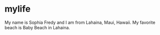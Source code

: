 # mylife
My name is Sophia Fredy and I am from Lahaina, Maui, Hawaii.
My favorite beach is Baby Beach in Lahaina.
